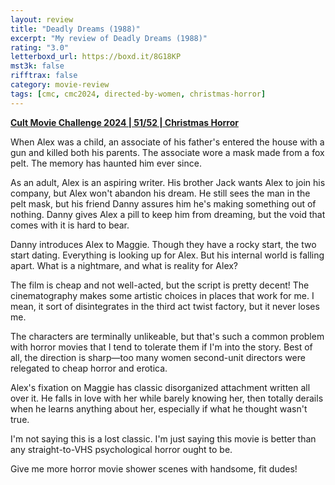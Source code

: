 ```yaml
---
layout: review
title: "Deadly Dreams (1988)"
excerpt: "My review of Deadly Dreams (1988)"
rating: "3.0"
letterboxd_url: https://boxd.it/8G18KP
mst3k: false
rifftrax: false
category: movie-review
tags: [cmc, cmc2024, directed-by-women, christmas-horror]
---
```


<b><a href="https://boxd.it/rIGbC/detail" target="_blank" rel="noopener">Cult Movie Challenge 2024 | 51/52 | Christmas Horror</a></b>

When Alex was a child, an associate of his father's entered the house with a gun and killed both his parents. The associate wore a mask made from a fox pelt. The memory has haunted him ever since.

As an adult, Alex is an aspiring writer. His brother Jack wants Alex to join his company, but Alex won't abandon his dream. He still sees the man in the pelt mask, but his friend Danny assures him he's making something out of nothing. Danny gives Alex a pill to keep him from dreaming, but the void that comes with it is hard to bear.

Danny introduces Alex to Maggie. Though they have a rocky start, the two start dating. Everything is looking up for Alex. But his internal world is falling apart. What is a nightmare, and what is reality for Alex?

The film is cheap and not well-acted, but the script is pretty decent! The cinematography makes some artistic choices in places that work for me. I mean, it sort of disintegrates in the third act twist factory, but it never loses me.

The characters are terminally unlikeable, but that's such a common problem with horror movies that I tend to tolerate them if I'm into the story. Best of all, the direction is sharp—too many women second-unit directors were relegated to cheap horror and erotica.

Alex's fixation on Maggie has classic disorganized attachment written all over it. He falls in love with her while barely knowing her, then totally derails when he learns anything about her, especially if what he thought wasn't true.

I'm not saying this is a lost classic. I'm just saying this movie is better than any straight-to-VHS psychological horror ought to be.

Give me more horror movie shower scenes with handsome, fit dudes!

